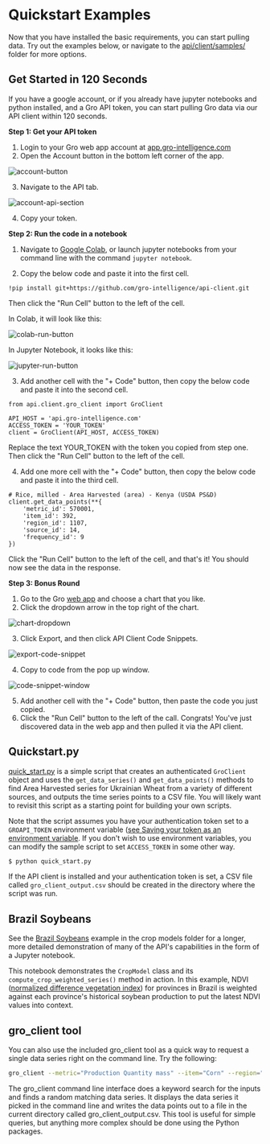 # Quickstart Examples

Now that you have installed the basic requirements, you can start pulling data. Try out the examples below, or navigate to the [api/client/samples/](https://github.com/gro-intelligence/api-client/blob/development/api/client/samples) folder for more options.

## Get Started in 120 Seconds

If you have a google account, or if you already have jupyter notebooks and python installed, and a Gro API token, you can start pulling Gro data via our API client within 120 seconds.

__Step 1: Get your API token__
1. Login to your Gro web app account at [app.gro-intelligence.com](app.gro-intelligence.com)
2. Open the Account button in the bottom left corner of the app.

![account-button](./_images/account-button.PNG)

3. Navigate to the API tab.

![account-api-section](./_images/account-api-section.PNG)

4. Copy your token.

__Step 2: Run the code in a notebook__
1. Navigate to [Google Colab](https://colab.research.google.com/), or launch jupyter notebooks from your command line with the command `jupyter notebook`. 

2. Copy the below code and paste it into the first cell.
```
!pip install git+https://github.com/gro-intelligence/api-client.git
```

Then click the "Run Cell" button to the left of the cell.

In Colab, it will look like this:

![colab-run-button](./_images/colab-run-button.PNG)

In Jupyter Notebook, it looks like this:

![jupyter-run-button](./_images/jupyter-run-button.PNG)

3. Add another cell with the "+ Code" button, then copy the below code and paste it into the second cell.
```
from api.client.gro_client import GroClient

API_HOST = 'api.gro-intelligence.com'
ACCESS_TOKEN = 'YOUR_TOKEN'
client = GroClient(API_HOST, ACCESS_TOKEN)
```
Replace the text YOUR_TOKEN with the token you copied from step one. Then click the "Run Cell" button to the left of the cell.

4. Add one more cell with the "+ Code" button, then copy the below code and paste it into the third cell.
```
# Rice, milled - Area Harvested (area) - Kenya (USDA PS&D)
client.get_data_points(**{
	'metric_id': 570001, 
	'item_id': 392, 
	'region_id': 1107, 
	'source_id': 14, 
	'frequency_id': 9
})
```
Click the "Run Cell" button to the left of the cell, and that's it! You should now see the data in the response.

__Step 3: Bonus Round__
1. Go to the Gro [web app](app.gro-intelligence.com) and choose a chart that you like.
2. Click the dropdown arrow in the top right of the chart.

![chart-dropdown](./_images/chart-dropdown.PNG)

3. Click Export, and then click API Client Code Snippets.

![export-code-snippet](./_images/export-code-snippet.PNG)

4. Copy to code from the pop up window.

![code-snippet-window](./_images/code-snippet-window.PNG)

5. Add another cell with the "+ Code" button, then paste the code you just copied.
6. Click the "Run Cell" button to the left of the call. Congrats! You've just discovered data in the web app and then pulled it via the API client.

## Quickstart.py

[quick_start.py](https://github.com/gro-intelligence/api-client/blob/development/api/client/samples/quick_start.py) is a simple script that creates an authenticated `GroClient` object and uses the `get_data_series()` and `get_data_points()` methods to find Area Harvested series for Ukrainian Wheat from a variety of different sources, and outputs the time series points to a CSV file. You will likely want to revisit this script as a starting point for building your own scripts.

Note that the script assumes you have your authentication token set to a `GROAPI_TOKEN` environment variable ([see Saving your token as an environment variable](.docs/authentication.md). If you don't wish to use environment variables, you can modify the sample script to set `ACCESS_TOKEN` in some other way.

```sh
$ python quick_start.py
```

If the API client is installed and your authentication token is set, a CSV file called `gro_client_output.csv` should be created in the directory where the script was run.

## Brazil Soybeans

See the [Brazil Soybeans](https://github.com/gro-intelligence/api-client/blob/development/api/client/samples/crop_models) example in the crop models folder for a longer, more detailed demonstration of many of the API's capabilities in the form of a Jupyter notebook.

This notebook demonstrates the `CropModel` class and its `compute_crop_weighted_series()` method in action. In this example, NDVI ([normalized difference vegetation index](https://app.gro-intelligence.com/dictionary/items/321)) for provinces in Brazil is weighted against each province's historical soybean production to put the latest NDVI values into context. 

## gro_client tool

You can also use the included gro_client tool as a quick way to request a single data series right on the command line. Try the following:

```sh
gro_client --metric="Production Quantity mass" --item="Corn" --region="United States" --user_email="email@example.com"
```

The gro_client command line interface does a keyword search for the inputs and finds a random matching data series. It displays the data series it picked in the command line and writes the data points out to a file in the current directory called gro_client_output.csv. This tool is useful for simple queries, but anything more complex should be done using the Python packages.
